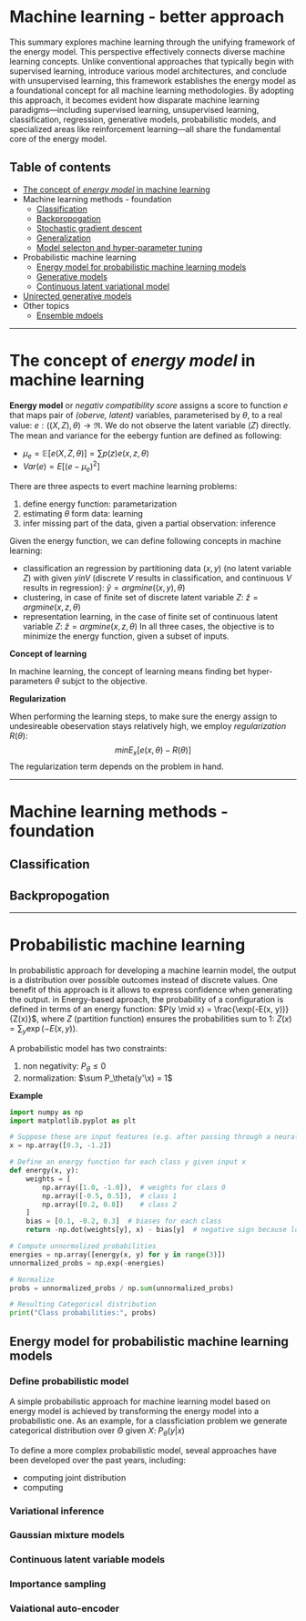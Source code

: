 <h1>Machine learning - better approach</h1>

This summary explores machine learning through the unifying framework of the energy model. This perspective effectively connects diverse machine learning concepts. Unlike conventional approaches that typically begin with supervised learning, introduce various model architectures, and conclude with unsupervised learning, this framework establishes the energy model as a foundational concept for all machine learning methodologies. By adopting this approach, it becomes evident how disparate machine learning paradigms—including supervised learning, unsupervised learning, classification, regression, generative models, probabilistic models, and specialized areas like reinforcement learning—all share the fundamental core of the energy model.

## <a name="table">Table of contents</a>
- [The concept of _energy model_ in machine learning](#energy)
- Machine learning methods - foundation
  - [Classification](#classifiation)
  - [Backpropogation](#back)
  - [Stochastic gradient descent](#sgd)
  - [Generalization](#generalization)
  - [Model selecton and hyper-parameter tuning](#hp)
- Probabilistic machine learning
  - [Energy model for probabilistic machine learning models](#prob)
  - [Generative models](#gen)
  - [Continuous latent variational model](#clvm)
- [Unirected generative models](#ugen)
- Other topics
  - [Ensemble mdoels](#ensemble)
 

--- 
# <a name="energy">The concept of _energy model_ in machine learning</a>


__Energy model__ or _negativ compatibility score_ assigns a score to function $e$ that maps pair of _(oberve, latent)_ variables, parameterised by $\theta$, to a real value: $e: ((X, Z), \theta) \rightarrow \Re$. We do not observe the latent variable ($Z$) directly. The mean and variance for the eebergy funtion are defined as following:
- $\mu_e = \mathbb{E} [e(X,Z,\theta)] = \sum p(z)e(x,z,\theta)$
- $Var(e) = E [(e - \mu_e)^2]$

There are three aspects to evert machine learning problems:
1. define energy function: parametarization
2. estimating $\theta$ form data: learning
3. infer missing part of the data, given a partial observation: inference


Given the energy function, we can define following concepts in machine learning:
- classification an regression by partitioning data $(x,y)$ (no latent variable $Z$) with given $y in V$ (discrete $V$ results in classification, and continuous $V$ results in regression): $\hat{y} = argmin e((x,y),\theta)$
- clustering, in case of finite set of discrete latent variable $Z$: $\hat{z} = argmin e(x,z,\theta)$
- representation learning, in the case of finite set of continuous latent variable $Z$: $\hat{z} = argmin e(x,z,\theta)$
In all three cases, the objective is to minimize the energy function, given a subset of inputs.

__Concept of learning__

In machine learning, the concept of learning means finding bet hyper-parameters $\theta$ subjct to the objective. 

__Regularization__

When performing the learning steps, to make sure the energy assign to undesireable obeservation stays relatively high, we employ _regularization_ $R(\theta)$:
$$min E_x [e(x,\theta) - R(\theta)]$$
The regularization term depends on the problem in hand.



---
# Machine learning methods - foundation

## <a name="classification">Classification</a>

## <a name="back">Backpropogation</a>
---
# Probabilistic machine learning
In probabilistic approach for developing a machine learnin model, the output is a distribution over possible outcomes instead of discrete values. One benefit of this approach is it allows to express confidence when generating the output. in Energy-based aproach, the probability of a configuration is defined in terms of an energy function: $P(y \mid x) = \frac{\exp(-E(x, y))}{Z(x)}$, where $Z$ (partition function) ensures the probabilities sum to 1: $Z(x) = \sum_y \exp(-E(x, y))$.

A probabilistic model has two constraints: 
1. non negativity: $P_\theta \leq 0$
2. normalization: $\sum P_\theta(y'\x) = 1$

__Example__
```python
import numpy as np
import matplotlib.pyplot as plt

# Suppose these are input features (e.g. after passing through a neural net)
x = np.array([0.3, -1.2])

# Define an energy function for each class y given input x
def energy(x, y):
    weights = [
        np.array([1.0, -1.0]),  # weights for class 0
        np.array([-0.5, 0.5]),  # class 1
        np.array([0.2, 0.8])    # class 2
    ]
    bias = [0.1, -0.2, 0.3]  # biases for each class
    return -np.dot(weights[y], x) - bias[y]  # negative sign because lower energy = higher prob

# Compute unnormalized probabilities
energies = np.array([energy(x, y) for y in range(3)])
unnormalized_probs = np.exp(-energies)

# Normalize
probs = unnormalized_probs / np.sum(unnormalized_probs)

# Resulting Categorical distribution
print("Class probabilities:", probs)
```

## <a name="prob">Energy model for probabilistic machine learning models</a>
### Define probabilistic model
A simple probabilistic approach for machine learning model based on energy model is achieved by transforming the energy model into a probabilistic one. As an example, for a classficiation problem we generate categorical distribution over $\Theta$ given $X$: $P_\theta (y|x)$

To define a more complex probabilistic model, seveal approaches have been developed over the past years, including:
- computing joint distribution
- computing

### Variational inference

### Gaussian mixture models

### Continuous latent variable models

### Importance sampling 

### Vaiational auto-encoder




